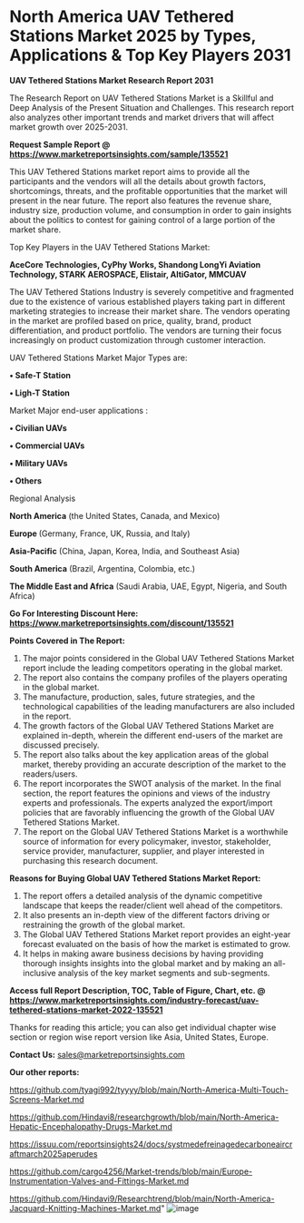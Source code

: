 # North America UAV Tethered Stations Market 2025 by Types, Applications & Top Key Players 2031

<strong>UAV Tethered Stations Market Research Report 2031</strong>

The Research Report on UAV Tethered Stations Market is a Skillful and Deep Analysis of the Present Situation and Challenges. This research report also analyzes other important trends and market drivers that will affect market growth over 2025-2031.

<strong>Request Sample Report @ <a href=https://www.marketreportsinsights.com/sample/135521>https://www.marketreportsinsights.com/sample/135521</a></strong>

This UAV Tethered Stations market report aims to provide all the participants and the vendors will all the details about growth factors, shortcomings, threats, and the profitable opportunities that the market will present in the near future. The report also features the revenue share, industry size, production volume, and consumption in order to gain insights about the politics to contest for gaining control of a large portion of the market share.

Top Key Players in the UAV Tethered Stations Market:

<strong>AceCore Technologies, CyPhy Works, Shandong LongYi Aviation Technology, STARK AEROSPACE, Elistair, AltiGator, MMCUAV</strong>

The UAV Tethered Stations Industry is severely competitive and fragmented due to the existence of various established players taking part in different marketing strategies to increase their market share. The vendors operating in the market are profiled based on price, quality, brand, product differentiation, and product portfolio. The vendors are turning their focus increasingly on product customization through customer interaction.

UAV Tethered Stations Market Major Types are:

<strong>• Safe-T Station

• Ligh-T Station</strong>

Market Major end-user applications :

<strong>• Civilian UAVs

• Commercial UAVs

• Military UAVs

• Others</strong>

Regional Analysis

</u><strong><b>North America</b></strong> (the United States, Canada, and Mexico)

<strong><b>Europe </b></strong>(Germany, France, UK, Russia, and Italy)

<strong><b>Asia-Pacific</b></strong> (China, Japan, Korea, India, and Southeast Asia)

<strong><b>South America</b></strong> (Brazil, Argentina, Colombia, etc.)

<strong><b>The Middle East and Africa</b></strong> (Saudi Arabia, UAE, Egypt, Nigeria, and South Africa)

<strong>Go For Interesting Discount Here: <a href=https://www.marketreportsinsights.com/discount/135521>https://www.marketreportsinsights.com/discount/135521</a></strong>

<strong>Points Covered in The Report:</strong>
<ol>
  <li>The major points considered in the Global UAV Tethered Stations Market report include the leading competitors operating in the global market.</li>
  <li>The report also contains the company profiles of the players operating in the global market.</li>
  <li>The manufacture, production, sales, future strategies, and the technological capabilities of the leading manufacturers are also included in the report.</li>
  <li>The growth factors of the Global UAV Tethered Stations Market are explained in-depth, wherein the different end-users of the market are discussed precisely.</li>
  <li>The report also talks about the key application areas of the global market, thereby providing an accurate description of the market to the readers/users.</li>
  <li>The report incorporates the SWOT analysis of the market. In the final section, the report features the opinions and views of the industry experts and professionals. The experts analyzed the export/import policies that are favorably influencing the growth of the Global UAV Tethered Stations Market.</li>
  <li>The report on the Global UAV Tethered Stations Market is a worthwhile source of information for every policymaker, investor, stakeholder, service provider, manufacturer, supplier, and player interested in purchasing this research document.</li>
</ol>
<strong>Reasons for Buying Global UAV Tethered Stations Market Report:</strong>

<ol>
  <li>The report offers a detailed analysis of the dynamic competitive landscape that keeps the reader/client well ahead of the competitors.</li>
  <li>It also presents an in-depth view of the different factors driving or restraining the growth of the global market.</li>
  <li>The Global UAV Tethered Stations Market report provides an eight-year forecast evaluated on the basis of how the market is estimated to grow.</li>
  <li>It helps in making aware business decisions by having providing thorough insights insights into the global market and by making an all-inclusive analysis of the key market segments and sub-segments.</li>
</ol>
<strong>Access full Report Description, TOC, Table of Figure, Chart, etc. @ <a href=https://www.marketreportsinsights.com/industry-forecast/uav-tethered-stations-market-2022-135521>https://www.marketreportsinsights.com/industry-forecast/uav-tethered-stations-market-2022-135521</a></strong>


Thanks for reading this article; you can also get individual chapter wise section or region wise report version like Asia, United States, Europe.

<strong>Contact Us:</strong>
sales@marketreportsinsights.com

<strong>Our other reports:</strong>

<a href=https://github.com/tyagi992/tyyyy/blob/main/North-America-Multi-Touch-Screens-Market.md>https://github.com/tyagi992/tyyyy/blob/main/North-America-Multi-Touch-Screens-Market.md</a>

<a href=https://github.com/Hindavi8/researchgrowth/blob/main/North-America-Hepatic-Encephalopathy-Drugs-Market.md>https://github.com/Hindavi8/researchgrowth/blob/main/North-America-Hepatic-Encephalopathy-Drugs-Market.md</a>

<a href=https://issuu.com/reportsinsights24/docs/systmedefreinagedecarboneaircraftmarch2025aperudes>https://issuu.com/reportsinsights24/docs/systmedefreinagedecarboneaircraftmarch2025aperudes</a>

<a href=https://github.com/cargo4256/Market-trends/blob/main/Europe-Instrumentation-Valves-and-Fittings-Market.md>https://github.com/cargo4256/Market-trends/blob/main/Europe-Instrumentation-Valves-and-Fittings-Market.md</a>

<a href=https://github.com/Hindavi9/Researchtrend/blob/main/North-America-Jacquard-Knitting-Machines-Market.md>https://github.com/Hindavi9/Researchtrend/blob/main/North-America-Jacquard-Knitting-Machines-Market.md</a>"
![image](https://github.com/user-attachments/assets/eba67360-4ec5-49e2-b177-9465624a7e83)
